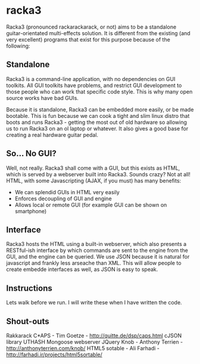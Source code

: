 racka3
======

Racka3 (pronounced rackarackarack, or not) aims to be a standalone guitar-orientated multi-effects solution. It is
different from the existing (and very excellent) programs that exist for this purpose because of the following:

Standalone
----------

Racka3 is a command-line application, with no dependencies on GUI toolkits. All GUI toolkits have problems, and
restrict GUI development to those people who can work that specific code style. This is why many open source works have
bad GUIs.

Because it is standalone, Racka3 can be embedded more easily, or be made bootable. This is fun because we can cook a 
tight and slim linux distro that boots and runs Racka3 - getting the most out of old hardware so allowing us to run Racka3
on an ol laptop or whatever. It also gives a good base for creating a real hardware guitar pedal.

So... No GUI?
-------------

Well, not really. Racka3 shall come with a GUI, but this exists as HTML, which is served by a webserver built into Racka3.
Sounds crazy? Not at all! HTML, with some Javascripting (AJAX, if you must) has many benefits:
* We can splendid GUIs in HTML very easily
* Enforces decoupling of GUI and engine
* Allows local or remote GUI (for example GUI can be shown on smartphone)

Interface
---------

Racka3 hosts the HTML using a built-in webserver, which also presents a RESTful-ish interface by which commands are sent
to the engine from the GUI, and the engine can be queried. We use JSON because it is natural for javascript and frankly
less arseache than XML. This will allow people to create embedde interfaces as well, as JSON is easy to speak.

Instructions
------------

Lets walk before we run. I will write these when I have written the code.

Shout-outs
----------

Rakkarack
C*APS - Tim Goetze - http://quitte.de/dsp/caps.html
cJSON library
UTHASH
Mongoose webserver
JQuery Knob - Anthony Terrien - http://anthonyterrien.com/knob/
HTML5 sotable  - Ali Farhadi - http://farhadi.ir/projects/html5sortable/

